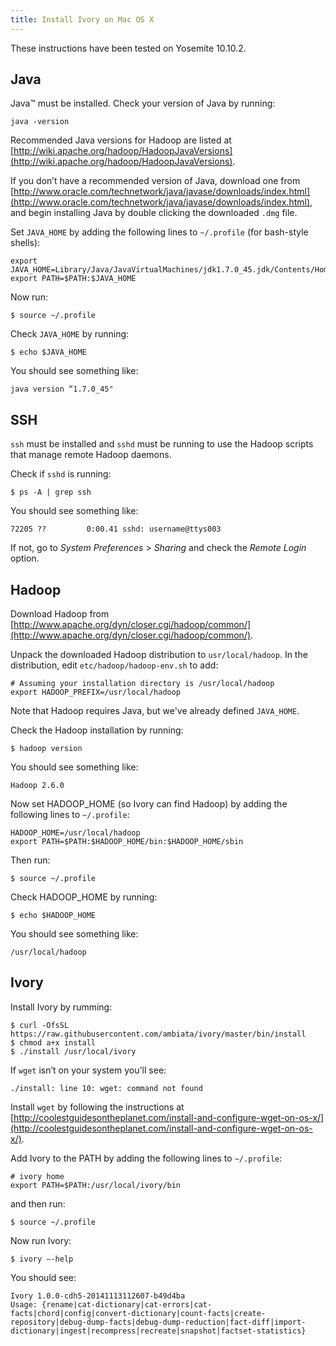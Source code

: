 ```yaml
---
title: Install Ivory on Mac OS X
---
```


These instructions have been tested on Yosemite 10.10.2.

## Java

Java™ must be installed. Check your version of Java by running:

    java -version

Recommended Java versions for Hadoop are listed at [http://wiki.apache.org/hadoop/HadoopJavaVersions](http://wiki.apache.org/hadoop/HadoopJavaVersions).

If you don’t have a recommended version of Java, download one from  [http://www.oracle.com/technetwork/java/javase/downloads/index.html](http://www.oracle.com/technetwork/java/javase/downloads/index.html), and begin installing Java by double clicking the downloaded `.dmg` file.

Set `JAVA_HOME` by adding the following lines to `~/.profile` (for bash-style shells):

    export JAVA_HOME=Library/Java/JavaVirtualMachines/jdk1.7.0_45.jdk/Contents/Home/bin
    export PATH=$PATH:$JAVA_HOME

Now run:

    $ source ~/.profile

Check `JAVA_HOME` by running:

    $ echo $JAVA_HOME

You should see something like:

    java version “1.7.0_45"

## SSH

`ssh` must be installed and `sshd` must be running to use the Hadoop scripts that manage remote Hadoop daemons.

Check if `sshd` is running:

    $ ps -A | grep ssh

You should see something like:

    72205 ??         0:00.41 sshd: username@ttys003

If not, go to _System Preferences_ > _Sharing_ and check the _Remote Login_ option.

## Hadoop

Download Hadoop from [http://www.apache.org/dyn/closer.cgi/hadoop/common/](http://www.apache.org/dyn/closer.cgi/hadoop/common/).

Unpack the downloaded Hadoop distribution to `usr/local/hadoop`. In the distribution, edit  `etc/hadoop/hadoop-env.sh` to add:

    # Assuming your installation directory is /usr/local/hadoop
    export HADOOP_PREFIX=/usr/local/hadoop

Note that Hadoop requires Java, but we've already defined `JAVA_HOME`.

Check the Hadoop installation by running:

    $ hadoop version

You should see something like:

    Hadoop 2.6.0

Now set HADOOP_HOME (so Ivory can find Hadoop) by adding the following lines to `~/.profile`:

    HADOOP_HOME=/usr/local/hadoop
    export PATH=$PATH:$HADOOP_HOME/bin:$HADOOP_HOME/sbin

Then run:

    $ source ~/.profile

Check HADOOP_HOME by running:

    $ echo $HADOOP_HOME

You should see something like:

    /usr/local/hadoop

## Ivory

Install Ivory by rumming:

    $ curl -OfsSL https://raw.githubusercontent.com/ambiata/ivory/master/bin/install
    $ chmod a+x install
    $ ./install /usr/local/ivory

If `wget` isn’t on your system you'll see:

    ./install: line 10: wget: command not found

Install `wget` by following the instructions at [http://coolestguidesontheplanet.com/install-and-configure-wget-on-os-x/](http://coolestguidesontheplanet.com/install-and-configure-wget-on-os-x/).

Add Ivory to the PATH by adding the following lines to `~/.profile`:

    # ivory home
    export PATH=$PATH:/usr/local/ivory/bin

and then run:

    $ source ~/.profile

Now run Ivory:

    $ ivory —-help

You should see:

    Ivory 1.0.0-cdh5-20141113112607-b49d4ba
    Usage: {rename|cat-dictionary|cat-errors|cat-facts|chord|config|convert-dictionary|count-facts|create-repository|debug-dump-facts|debug-dump-reduction|fact-diff|import-dictionary|ingest|recompress|recreate|snapshot|factset-statistics}

